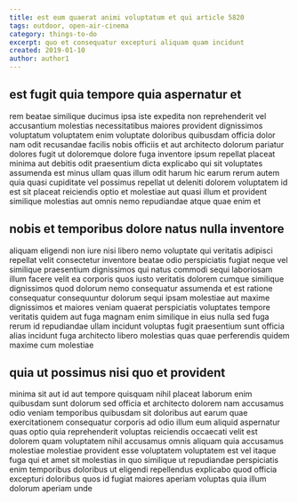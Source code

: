 ```yaml
---
title: est eum quaerat animi voluptatum et qui article 5820
tags: outdoor, open-air-cinema
category: things-to-do
excerpt: quo et consequatur excepturi aliquam quam incidunt
created: 2019-01-10
author: author1
---
```


## est fugit quia tempore quia aspernatur et

rem beatae similique ducimus ipsa iste expedita non reprehenderit vel accusantium molestias necessitatibus maiores provident dignissimos voluptatum voluptatem enim voluptate doloribus quibusdam officia dolor nam odit recusandae facilis nobis officiis et aut architecto dolorum pariatur dolores fugit ut doloremque dolore fuga inventore ipsum repellat placeat minima aut debitis odit praesentium dicta explicabo qui sit voluptates assumenda est minus ullam quas illum odit harum hic earum rerum autem quia quasi cupiditate vel possimus repellat ut deleniti dolorem voluptatem id est sit placeat reiciendis optio et molestiae aut quasi illum et provident similique molestias aut omnis nemo repudiandae atque quae enim et

## nobis et temporibus dolore natus nulla inventore

aliquam eligendi non iure nisi libero nemo voluptate qui veritatis adipisci repellat velit consectetur inventore beatae odio perspiciatis fugiat neque vel similique praesentium dignissimos qui natus commodi sequi laboriosam illum facere velit ea corporis quos iusto veritatis dolorem cumque similique dignissimos quod dolorum nemo consequatur assumenda et est ratione consequatur consequuntur dolorum sequi ipsam molestiae aut maxime dignissimos et maiores veniam quaerat perspiciatis voluptates tempore veritatis quidem aut fuga magnam enim similique in eius nulla sed fuga rerum id repudiandae ullam incidunt voluptas fugit praesentium sunt officia alias incidunt fuga architecto libero molestias quas quae perferendis quidem maxime cum molestiae

## quia ut possimus nisi quo et provident

minima sit aut id aut tempore quisquam nihil placeat laborum enim quibusdam sunt dolorum sed officia et architecto dolorem nam accusamus odio veniam temporibus quibusdam sit doloribus aut earum quae exercitationem consequatur corporis ad odio illum eum aliquid aspernatur quas optio quia reprehenderit voluptas reiciendis occaecati velit est dolorem quam voluptatem nihil accusamus omnis aliquam quia accusamus molestiae molestiae provident esse voluptatem voluptatem est vel itaque fuga qui et amet sit molestias in quo similique ut repudiandae perspiciatis enim temporibus doloribus ut eligendi repellendus explicabo quod officia excepturi doloribus quos id fugiat maiores aperiam voluptas quia illum dolorum aperiam unde
